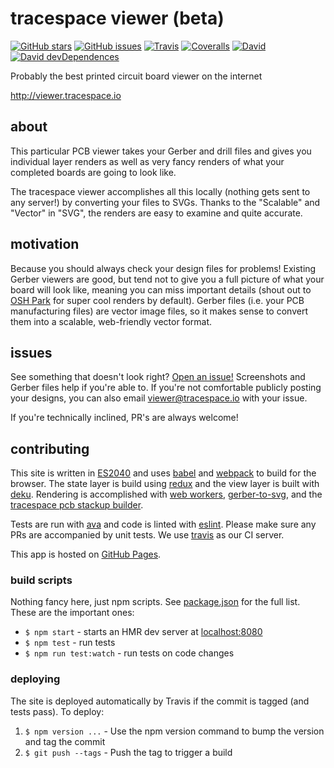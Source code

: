 # tracespace viewer (beta)

[![GitHub stars](https://img.shields.io/github/stars/tracespace/viewer.svg?style=flat-square&label=stars&maxAge=2592000)](https://github.com/tracespace/viewer)
[![GitHub issues](https://img.shields.io/github/issues/tracespace/viewer.svg?style=flat-square&maxAge=2592000)](https://github.com/tracespace/viewer/issues)
[![Travis](https://img.shields.io/travis/tracespace/viewer/master.svg?style=flat-square)](https://travis-ci.org/tracespace/viewer)
[![Coveralls](https://img.shields.io/coveralls/tracespace/viewer/master.svg?style=flat-square)](https://coveralls.io/github/tracespace/viewer)
[![David](https://img.shields.io/david/tracespace/viewer.svg?style=flat-square)](https://david-dm.org/tracespace/viewer)
[![David devDependences](https://img.shields.io/david/dev/tracespace/viewer.svg?style=flat-square)](https://david-dm.org/tracespace/viewer#info=devDependencies)

Probably the best printed circuit board viewer on the internet

<http://viewer.tracespace.io>

## about

This particular PCB viewer takes your Gerber and drill files and gives you individual layer renders as well as very fancy renders of what your completed boards are going to look like.

The tracespace viewer accomplishes all this locally (nothing gets sent to any server!) by converting your files to SVGs. Thanks to the "Scalable" and "Vector" in "SVG", the renders are easy to examine and quite accurate.

## motivation

Because you should always check your design files for problems! Existing Gerber viewers are good, but tend not to give you a full picture of what your board will look like, meaning you can miss important details (shout out to [OSH Park](https://oshpark.com) for super cool renders by default). Gerber files (i.e. your PCB manufacturing files) are vector image files, so it makes sense to convert them into a scalable, web-friendly vector format.

## issues

See something that doesn't look right? [Open an issue!](https://github.com/tracespace/viewer/issues) Screenshots and Gerber files help if you're able to. If you're not comfortable publicly posting your designs, you can also email <viewer@tracespace.io> with your issue.

If you're technically inclined, PR's are always welcome!

## contributing

This site is written in [ES2040](https://github.com/ahdinosaur/es2040) and uses [babel](https://babeljs.io/) and [webpack](http://webpack.github.io/) to build for the browser. The state layer is build using [redux](http://rackt.github.io/redux/) and the view layer is built with [deku](https://github.com/anthonyshort/deku). Rendering is accomplished with [web workers](https://developer.mozilla.org/en-US/docs/Web/API/Web_Workers_API), [gerber-to-svg](https://github.com/mcous/gerber-to-svg), and the [tracespace pcb stackup builder](https://github.com/tracespace/pcb-stackup-core).

Tests are run with [ava](https://github.com/avajs/ava) and code is linted with [eslint](http://eslint.org/). Please make sure any PRs are accompanied by unit tests. We use [travis](https://travis-ci.org/) as our CI server.

This app is hosted on [GitHub Pages](https://pages.github.com/).

### build scripts

Nothing fancy here, just npm scripts. See [package.json](https://github.com/tracespace/viewer/blob/master/package.json) for the full list. These are the important ones:

* `$ npm start` - starts an HMR dev server at [localhost:8080](http://localhost:8080)
* `$ npm test` - run tests
* `$ npm run test:watch` - run tests on code changes

### deploying

The site is deployed automatically by Travis if the commit is tagged (and tests pass). To deploy:

1. `$ npm version ...` - Use the npm version command to bump the version and tag the commit
2. `$ git push --tags` - Push the tag to trigger a build
